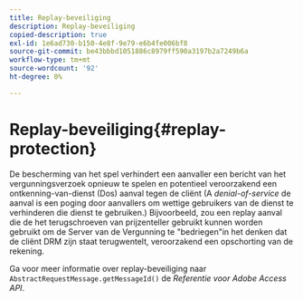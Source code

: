```yaml
---
title: Replay-beveiliging
description: Replay-beveiliging
copied-description: true
exl-id: 1e6ad730-b150-4e8f-9e79-e6b4fe006bf8
source-git-commit: be43bbbd1051886c8979ff590a3197b2a7249b6a
workflow-type: tm+mt
source-wordcount: '92'
ht-degree: 0%

---
```


# Replay-beveiliging{#replay-protection}

De bescherming van het spel verhindert een aanvaller een bericht van het vergunningsverzoek opnieuw te spelen en potentieel veroorzakend een ontkenning-van-dienst (Dos) aanval tegen de cliënt (A *denial-of-service* de aanval is een poging door aanvallers om wettige gebruikers van de dienst te verhinderen die dienst te gebruiken.) Bijvoorbeeld, zou een replay aanval die de het terugschroeven van prijzenteller gebruikt kunnen worden gebruikt om de Server van de Vergunning te &quot;bedriegen&quot;in het denken dat de cliënt DRM zijn staat terugwentelt, veroorzakend een opschorting van de rekening.

Ga voor meer informatie over replay-beveiliging naar `AbstractRequestMessage.getMessageId()` de *Referentie voor Adobe Access API*.
